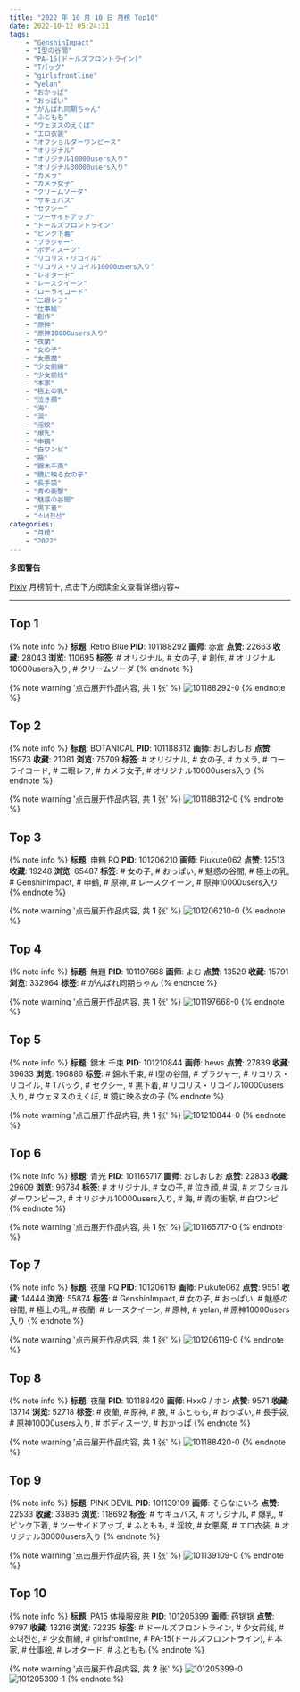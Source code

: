 ```yaml
---
title: "2022 年 10 月 10 日 月榜 Top10"
date: 2022-10-12 05:24:31
tags:
    - "GenshinImpact"
    - "I型の谷間"
    - "PA-15(ドールズフロントライン)"
    - "Tバック"
    - "girlsfrontline"
    - "yelan"
    - "おかっぱ"
    - "おっぱい"
    - "がんばれ同期ちゃん"
    - "ふともも"
    - "ウェヌスのえくぼ"
    - "エロ衣装"
    - "オフショルダーワンピース"
    - "オリジナル"
    - "オリジナル10000users入り"
    - "オリジナル30000users入り"
    - "カメラ"
    - "カメラ女子"
    - "クリームソーダ"
    - "サキュバス"
    - "セクシー"
    - "ツーサイドアップ"
    - "ドールズフロントライン"
    - "ピンク下着"
    - "ブラジャー"
    - "ボディスーツ"
    - "リコリス・リコイル"
    - "リコリス・リコイル10000users入り"
    - "レオタード"
    - "レースクイーン"
    - "ローライコード"
    - "二眼レフ"
    - "仕事絵"
    - "創作"
    - "原神"
    - "原神10000users入り"
    - "夜蘭"
    - "女の子"
    - "女悪魔"
    - "少女前線"
    - "少女前线"
    - "本家"
    - "極上の乳"
    - "泣き顔"
    - "海"
    - "涙"
    - "淫紋"
    - "爆乳"
    - "申鶴"
    - "白ワンピ"
    - "腋"
    - "錦木千束"
    - "鏡に映る女の子"
    - "長手袋"
    - "青の衝撃"
    - "魅惑の谷間"
    - "黒下着"
    - "소녀전선"
categories:
    - "月榜"
    - "2022"
---
```


<i class="fa fa-triangle-exclamation"></i>**多图警告**<i class="fa fa-triangle-exclamation"></i>

[Pixiv](https://www.pixiv.net/) 月榜前十, 点击下方阅读全文查看详细内容~

<!-- more -->

---

## Top 1

{% note info %}
**标题**: Retro Blue
**PID**: 101188292 **画师**: 赤倉
**点赞**: 22663 **收藏**: 28043 **浏览**: 110695
**标签**: # オリジナル, # 女の子, # 創作, # オリジナル10000users入り, # クリームソーダ
{% endnote %}

{% note warning '点击展开作品内容, 共 **1** 张' %}
![101188292-0](https://i.pixiv.re/img-original/img/2022/09/13/00/00/01/101188292_p0.png)
{% endnote %}

## Top 2

{% note info %}
**标题**: BOTANICAL
**PID**: 101188312 **画师**: おしおしお
**点赞**: 15973 **收藏**: 21081 **浏览**: 75709
**标签**: # オリジナル, # 女の子, # カメラ, # ローライコード, # 二眼レフ, # カメラ女子, # オリジナル10000users入り
{% endnote %}

{% note warning '点击展开作品内容, 共 **1** 张' %}
![101188312-0](https://i.pixiv.re/img-original/img/2022/09/13/00/00/04/101188312_p0.png)
{% endnote %}

## Top 3

{% note info %}
**标题**: 申鶴 RQ
**PID**: 101206210 **画师**: Piukute062
**点赞**: 12513 **收藏**: 19248 **浏览**: 65487
**标签**: # 女の子, # おっぱい, # 魅惑の谷間, # 極上の乳, # GenshinImpact, # 申鶴, # 原神, # レースクイーン, # 原神10000users入り
{% endnote %}

{% note warning '点击展开作品内容, 共 **1** 张' %}
![101206210-0](https://i.pixiv.re/img-original/img/2022/09/13/21/44/09/101206210_p0.jpg)
{% endnote %}

## Top 4

{% note info %}
**标题**: 無題
**PID**: 101197668 **画师**: よむ
**点赞**: 13529 **收藏**: 15791 **浏览**: 332964
**标签**: # がんばれ同期ちゃん
{% endnote %}

{% note warning '点击展开作品内容, 共 **1** 张' %}
![101197668-0](https://i.pixiv.re/img-original/img/2022/09/13/13/30/19/101197668_p0.png)
{% endnote %}

## Top 5

{% note info %}
**标题**: 錦木 千束
**PID**: 101210844 **画师**: hews
**点赞**: 27839 **收藏**: 39633 **浏览**: 196886
**标签**: # 錦木千束, # I型の谷間, # ブラジャー, # リコリス・リコイル, # Tバック, # セクシー, # 黒下着, # リコリス・リコイル10000users入り, # ウェヌスのえくぼ, # 鏡に映る女の子
{% endnote %}

{% note warning '点击展开作品内容, 共 **1** 张' %}
![101210844-0](https://i.pixiv.re/img-original/img/2022/09/14/00/37/33/101210844_p0.png)
{% endnote %}

## Top 6

{% note info %}
**标题**: 青光
**PID**: 101165717 **画师**: おしおしお
**点赞**: 22833 **收藏**: 29609 **浏览**: 96784
**标签**: # オリジナル, # 女の子, # 泣き顔, # 涙, # オフショルダーワンピース, # オリジナル10000users入り, # 海, # 青の衝撃, # 白ワンピ
{% endnote %}

{% note warning '点击展开作品内容, 共 **1** 张' %}
![101165717-0](https://i.pixiv.re/img-original/img/2022/09/12/00/00/12/101165717_p0.png)
{% endnote %}

## Top 7

{% note info %}
**标题**: 夜蘭 RQ
**PID**: 101206119 **画师**: Piukute062
**点赞**: 9551 **收藏**: 14444 **浏览**: 55874
**标签**: # GenshinImpact, # 女の子, # おっぱい, # 魅惑の谷間, # 極上の乳, # 夜蘭, # レースクイーン, # 原神, # yelan, # 原神10000users入り
{% endnote %}

{% note warning '点击展开作品内容, 共 **1** 张' %}
![101206119-0](https://i.pixiv.re/img-original/img/2022/09/13/21/40/40/101206119_p0.jpg)
{% endnote %}

## Top 8

{% note info %}
**标题**: 夜蘭
**PID**: 101188420 **画师**: HxxG / ホン
**点赞**: 9571 **收藏**: 13714 **浏览**: 52718
**标签**: # 夜蘭, # 原神, # 腋, # ふともも, # おっぱい, # 長手袋, # 原神10000users入り, # ボディスーツ, # おかっぱ
{% endnote %}

{% note warning '点击展开作品内容, 共 **1** 张' %}
![101188420-0](https://i.pixiv.re/img-original/img/2022/09/13/00/00/25/101188420_p0.png)
{% endnote %}

## Top 9

{% note info %}
**标题**: PINK DEVIL
**PID**: 101139109 **画师**: そらなにいろ
**点赞**: 22533 **收藏**: 33895 **浏览**: 118692
**标签**: # サキュバス, # オリジナル, # 爆乳, # ピンク下着, # ツーサイドアップ, # ふともも, # 淫紋, # 女悪魔, # エロ衣装, # オリジナル30000users入り
{% endnote %}

{% note warning '点击展开作品内容, 共 **1** 张' %}
![101139109-0](https://i.pixiv.re/img-original/img/2022/09/11/00/35/14/101139109_p0.png)
{% endnote %}

## Top 10

{% note info %}
**标题**: PA15 体操服皮肤
**PID**: 101205399 **画师**: 药锅锅
**点赞**: 9797 **收藏**: 13216 **浏览**: 72235
**标签**: # ドールズフロントライン, # 少女前线, # 소녀전선, # 少女前線, # girlsfrontline, # PA-15(ドールズフロントライン), # 本家, # 仕事絵, # レオタード, # ふともも
{% endnote %}

{% note warning '点击展开作品内容, 共 **2** 张' %}
![101205399-0](https://i.pixiv.re/img-original/img/2022/09/13/21/14/28/101205399_p0.jpg)
![101205399-1](https://i.pixiv.re/img-original/img/2022/09/13/21/14/28/101205399_p1.jpg)
{% endnote %}
